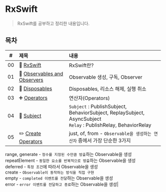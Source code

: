 # RxSwift
> RxSwift를 공부하고 정리한 내용입니다.

## 목차
|#|제목|내용|
|:---:|:---|:---|
|00|👋 [RxSwift](https://github.com/lygon55555/TIL/blob/main/RxSwift/00.%20RxSwift.md)|RxSwift란?|
|01|🔭 [Observables and Observers](https://github.com/lygon55555/TIL/blob/main/RxSwift/01.%20Observables%20and%20Observers.md)|Observable 생성, 구독, Observer|
|02|🧹 [Disposables](https://github.com/lygon55555/til/blob/main/RxSwift/02.%20Disposables.md)|Disposables, 리소스 해제, 실행 취소|
|03|➕ [Operators](https://github.com/lygon55555/til/blob/main/RxSwift/03.%20Operators.md)|연산자(Operators)|
|04|📖 [Subject](https://github.com/lygon55555/til/blob/main/RxSwift/04.%20Subject.md)|`Subject` : PublishSubject, BehaviorSubject, ReplaySubject, AsyncSubject <br/> `Relay` : PublishRelay, BehaviorRelay|
|05|✏️ [Create Operators](https://github.com/lygon55555/til/blob/main/RxSwift/05.%20Create%20Operators.md)|just, of, from - `Observable을 생성하는 연산자` 중에서 가장 단순한 3가지  
range, generate - `정수를 지정된 수만큼 방출`하는 Observable을 생성  
repeatElement - `동일한 요소를 반복적으로 방출`하는 Observable을 생성  
deferred - `특정 조건`에 따라서 Observable을 생성  
create - `Observable이 동작하는 방식을 직접 구현`  
empty - `completed 이벤트를 전달`하는 Observable을 생성  
error - `error 이벤트를 전달하고 종료`하는 Observable을 생성|
